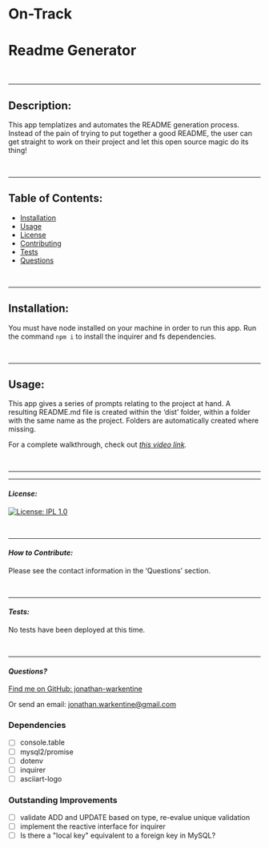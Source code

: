 # On-Track


  # Readme Generator

  &nbsp;  

  ---
  ## Description:

  This app templatizes and automates the README generation process. Instead of the pain of trying to put together a good README, the user can get straight to work on their project and let this open source magic do its thing!

  &nbsp;  

  ---
  ## Table of Contents:

  - [Installation](#installation)
  - [Usage](#usage)
  - [License](#license)
  - [Contributing](#contributing)
  - [Tests](#tests)
  - [Questions](#questions)

  &nbsp;  

  ---
  ## Installation:

  You must have node installed on your machine in order to run this app. Run the command `npm i` to install the inquirer and fs dependencies.

  &nbsp;  

  ---
  ## Usage:
  

  This app gives a series of prompts relating to the project at hand. A resulting README.md file is created within the ‘dist’ folder, within a folder with the same name as the project. Folders are automatically created where missing.

  For a complete walkthrough, check out *[this video link](https://youtu.be/N72LcdeueRA).*

  &nbsp;  

  ---
  ---
  #### *License:*

  [![License: IPL 1.0](https://img.shields.io/badge/License-IPL_1.0-blue.svg)](https://opensource.org/licenses/MIT)

  &nbsp;  

  ---
  #### *How to Contribute:*

  Please see the contact information in the ‘Questions’ section.

  &nbsp;  

  ---

  #### *Tests:*

  No tests have been deployed at this time.

  &nbsp;  

  ---

  #### *Questions?*

  [Find me on GitHub: jonathan-warkentine](https://github.com/jonathan-warkentine)

  Or send an email: [jonathan.warkentine@gmail.com](mailto:jonathan.warkentine@gmail.com)
  
### Dependencies
- [ ] console.table
- [ ] mysql2/promise
- [ ] dotenv
- [ ] inquirer
- [ ] asciiart-logo

### Outstanding Improvements

- [ ] validate ADD and UPDATE based on type, re-evalue unique validation
- [ ] implement the reactive interface for inquirer
- [ ] Is there a "local key" equivalent to a foreign key in MySQL?